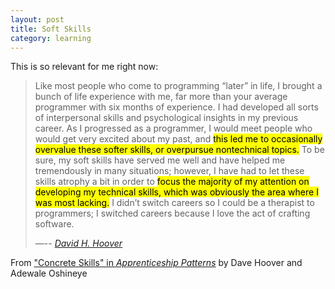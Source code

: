 ```yaml
---
layout: post
title: Soft Skills
category: learning
---
```

This is so relevant for me right now:

><i class="fa fa-quote-left"></i> Like most people who come to programming “later” in life, I brought a bunch of life experience with me, far more than your average programmer with six months of experience. I had developed all sorts of interpersonal skills and psychological insights in my previous career. As I progressed as a programmer, I would meet people who would get very excited about my past, and <mark>this led me to occasionally overvalue these softer skills, or overpursue nontechnical topics.</mark> To be sure, my soft skills have served me well and have helped me tremendously in many situations; however, I have had to let these skills atrophy a bit in order to <mark>focus the majority of my attention on developing my technical skills, which was obviously the area where I was most lacking.</mark> I didn’t switch careers so I could be a therapist to programmers; I switched careers because I love the act of crafting software.
>     
>—-- <cite><a href="https://twitter.com/davehoover">David H. Hoover</a></cite>

From ["Concrete Skills" in <i class="fa fa-book"></i> *Apprenticeship Patterns*](http://chimera.labs.oreilly.com/books/1234000001813/ch02.html#concrete_skills) by Dave Hoover and Adewale Oshineye

